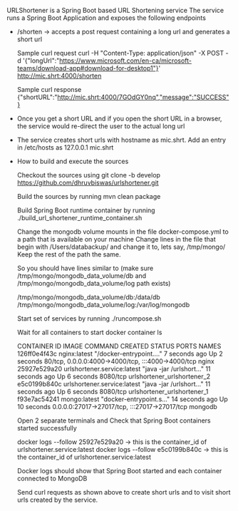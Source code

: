 URLShortener is a Spring Boot based URL Shortening service
The service runs a Spring Boot Application and exposes the following endpoints

- /shorten -> accepts a post request containing a long url and generates a short url
  
  Sample curl request
  curl -H "Content-Type: application/json" -X POST -d '{"longUrl":"https://www.microsoft.com/en-ca/microsoft-teams/download-app#download-for-desktop1"}' http://mic.shrt:4000/shorten

  Sample curl response
  {"shortURL":"http://mic.shrt:4000/7GOdGY0nq","message":"SUCCESS"}
  
- Once you get a short URL and if you open the short URL in a browser, the service would re-direct the user to the actual long url

- The service creates short urls with hostname as mic.shrt. Add an entry in /etc/hosts as
  127.0.0.1 mic.shrt
  
- How to build and execute the sources

  Checkout the sources using git clone -b develop https://github.com/dhruvbiswas/urlshortener.git

  Build the sources by running
  mvn clean package

  Build Spring Boot runtime container by running
  ./build_url_shortener_runtime_container.sh

  Change the mongodb volume mounts in the file docker-compose.yml to a path that is available on your machine
  Change lines in the file that begin with /Users/databackup/ and change it to, lets say, /tmp/mongo/
  Keep the rest of the path the same.
  
  So you should have lines similar to (make sure /tmp/mongo/mongodb_data_volume/db and /tmp/mongo/mongodb_data_volume/log path exists)
  
  /tmp/mongo/mongodb_data_volume/db:/data/db
  /tmp/mongo/mongodb_data_volume/log:/var/log/mongodb
  
  Start set of services by running
  ./runcompose.sh

  Wait for all containers to start
  docker container ls

  CONTAINER ID   IMAGE                         COMMAND                  CREATED          STATUS          PORTS                                               NAMES
126ff0e4f43c   nginx:latest                  "/docker-entrypoint.…"   7 seconds ago    Up 2 seconds    80/tcp, 0.0.0.0:4000->4000/tcp, :::4000->4000/tcp   nginx
25927e529a20   urlshortener.service:latest   "java -jar /urlshort…"   11 seconds ago   Up 6 seconds    8080/tcp                                            urlshortener_urlshortener_2
e5c0199b840c   urlshortener.service:latest   "java -jar /urlshort…"   11 seconds ago   Up 6 seconds    8080/tcp                                            urlshortener_urlshortener_1
f93e7ac54241   mongo:latest                  "docker-entrypoint.s…"   14 seconds ago   Up 10 seconds   0.0.0.0:27017->27017/tcp, :::27017->27017/tcp       mongodb

  Open 2 separate terminals and Check that Spring Boot containers started successfully
  
  docker logs --follow 25927e529a20 -> this is the container_id of urlshortener.service:latest
  docker logs --follow e5c0199b840c -> this is the container_id of urlshortener.service:latest

  Docker logs should show that Spring Boot started and each container connected to MongoDB

  Send curl requests as shown above to create short urls and to visit short urls created by the service.
